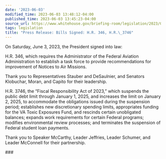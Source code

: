 ```yaml
---
date: '2023-06-03'
modified_time: 2023-06-03 13:48:12-04:00
published_time: 2023-06-03 13:45:23-04:00
source_url: https://www.whitehouse.gov/briefing-room/legislation/2023/06/03/press-release-bills-signed-h-r-346-h-r-3746/
tags: legislation
title: "Press Release: Bills Signed: H.R. 346, H.R.\_3746"
---
```

 
On Saturday, June 3, 2023, the President signed into law:

H.R. 346, which requires the Administrator of the Federal Aviation
Administration to establish a task force to provide recommendations for
improvement of Notices to Air Missions.

Thank you to Representatives Stauber and DeSaulnier, and Senators
Klobuchar, Moran, and Capito for their leadership. 

H.R. 3746, the “Fiscal Responsibility Act of 2023,” which suspends the
public debt limit through January 1, 2025, and increases the limit on
January 2, 2025, to accommodate the obligations issued during the
suspension period; establishes new discretionary spending limits,
appropriates funding for the VA Toxic Exposures Fund, and rescinds
certain unobligated balances; expands work requirements for certain
Federal programs; modifies environmental review processes; and
terminates the suspension of Federal student loan payments.

Thank you to Speaker McCarthy, Leader Jeffries, Leader Schumer, and
Leader McConnell for their partnership.

\###
